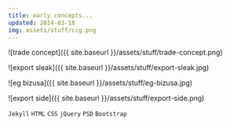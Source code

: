 ```yaml
---
title: early concepts...
updated: 2014-03-18 
img: assets/stuff/ccg.png
---
```


![trade concept]({{ site.baseurl }}/assets/stuff/trade-concept.png)

![export sleak]({{ site.baseurl }}/assets/stuff/export-sleak.jpg)

![eg bizusa]({{ site.baseurl }}/assets/stuff/eg-bizusa.jpg)

![export side]({{ site.baseurl }}/assets/stuff/export-side.png)

`Jekyll` `HTML` `CSS` `jQuery` `PSD` `Bootstrap`